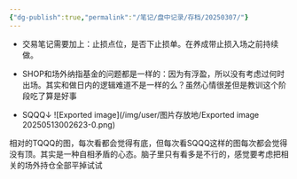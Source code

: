 ```yaml
---
{"dg-publish":true,"permalink":"/笔记/盘中记录/存档/20250307/"}
---
```


- 交易笔记需要加上：止损点位，是否下止损单。在养成带止损入场之前持续做。
 
- SHOP和场外纳指基金的问题都是一样的：因为有浮盈，所以没有考虑过何时出场。其实和做日内的逻辑难道不是一样的么？虽然心情很差但是教训这个阶段吃了算是好事
 
- SQQQ↓
![Exported image](/img/user/图片存放地/Exported image 20250513002623-0.png)

相对的TQQQ的图，每次看都会觉得有底，但每次看SQQQ这样的图每次都会觉得没有顶。其实是一种自相矛盾的心态。脑子里只有看多是不行的，感觉要考虑把相关的场外持仓全部平掉试试